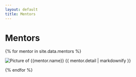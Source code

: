 ```yaml
---
layout: default
title: Mentors
---
```


# Mentors

{% for mentor in site.data.mentors %}

![Picture of {{mentor.name}}]({{mentor.photo}} "{{mentor.name}}")
{{ mentor.detail | markdownify }}
  
{% endfor %}
